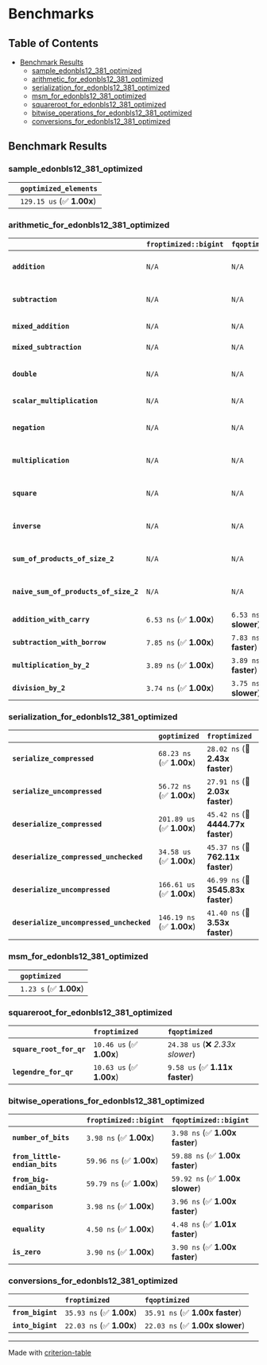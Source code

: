 # Benchmarks

## Table of Contents

- [Benchmark Results](#benchmark-results)
    - [sample_edonbls12_381_optimized](#sample_edonbls12_381_optimized)
    - [arithmetic_for_edonbls12_381_optimized](#arithmetic_for_edonbls12_381_optimized)
    - [serialization_for_edonbls12_381_optimized](#serialization_for_edonbls12_381_optimized)
    - [msm_for_edonbls12_381_optimized](#msm_for_edonbls12_381_optimized)
    - [squareroot_for_edonbls12_381_optimized](#squareroot_for_edonbls12_381_optimized)
    - [bitwise_operations_for_edonbls12_381_optimized](#bitwise_operations_for_edonbls12_381_optimized)
    - [conversions_for_edonbls12_381_optimized](#conversions_for_edonbls12_381_optimized)

## Benchmark Results

### sample_edonbls12_381_optimized

|        | `goptimized_elements`           |
|:-------|:------------------------------- |
|        | `129.15 us` (✅ **1.00x**)       |

### arithmetic_for_edonbls12_381_optimized

|                                       | `froptimized::bigint`          | `fqoptimized::bigint`          | `goptimized`              | `fqoptimized`                   | `froptimized`                     |
|:--------------------------------------|:-------------------------------|:-------------------------------|:--------------------------|:--------------------------------|:--------------------------------- |
| **`addition`**                        | `N/A`                          | `N/A`                          | `376.48 ns` (✅ **1.00x**) | `8.27 ns` (🚀 **45.54x faster**) | `8.15 ns` (🚀 **46.20x faster**)   |
| **`subtraction`**                     | `N/A`                          | `N/A`                          | `394.10 ns` (✅ **1.00x**) | `8.62 ns` (🚀 **45.70x faster**) | `13.53 ns` (🚀 **29.12x faster**)  |
| **`mixed_addition`**                  | `N/A`                          | `N/A`                          | `386.13 ns` (✅ **1.00x**) | `N/A`                           | `N/A`                             |
| **`mixed_subtraction`**               | `N/A`                          | `N/A`                          | `391.92 ns` (✅ **1.00x**) | `N/A`                           | `N/A`                             |
| **`double`**                          | `N/A`                          | `N/A`                          | `288.82 ns` (✅ **1.00x**) | `5.28 ns` (🚀 **54.68x faster**) | `5.28 ns` (🚀 **54.73x faster**)   |
| **`scalar_multiplication`**           | `N/A`                          | `N/A`                          | `199.61 us` (✅ **1.00x**) | `N/A`                           | `N/A`                             |
| **`negation`**                        | `N/A`                          | `N/A`                          | `N/A`                     | `5.95 ns` (✅ **1.00x faster**)  | `5.95 ns` (✅ **1.00x**)           |
| **`multiplication`**                  | `N/A`                          | `N/A`                          | `N/A`                     | `37.30 ns` (✅ **1.00x slower**) | `37.25 ns` (✅ **1.00x**)          |
| **`square`**                          | `N/A`                          | `N/A`                          | `N/A`                     | `31.59 ns` (✅ **1.02x faster**) | `32.27 ns` (✅ **1.00x**)          |
| **`inverse`**                         | `N/A`                          | `N/A`                          | `N/A`                     | `6.52 us` (✅ **1.03x slower**)  | `6.33 us` (✅ **1.00x**)           |
| **`sum_of_products_of_size_2`**       | `N/A`                          | `N/A`                          | `N/A`                     | `53.03 ns` (✅ **1.01x slower**) | `52.66 ns` (✅ **1.00x**)          |
| **`naive_sum_of_products_of_size_2`** | `N/A`                          | `N/A`                          | `N/A`                     | `79.40 ns` (✅ **1.01x faster**) | `80.30 ns` (✅ **1.00x**)          |
| **`addition_with_carry`**             | `6.53 ns` (✅ **1.00x**)        | `6.53 ns` (✅ **1.00x slower**) | `N/A`                     | `N/A`                           | `N/A`                             |
| **`subtraction_with_borrow`**         | `7.85 ns` (✅ **1.00x**)        | `7.83 ns` (✅ **1.00x faster**) | `N/A`                     | `N/A`                           | `N/A`                             |
| **`multiplication_by_2`**             | `3.89 ns` (✅ **1.00x**)        | `3.89 ns` (✅ **1.00x faster**) | `N/A`                     | `N/A`                           | `N/A`                             |
| **`division_by_2`**                   | `3.74 ns` (✅ **1.00x**)        | `3.75 ns` (✅ **1.00x slower**) | `N/A`                     | `N/A`                           | `N/A`                             |

### serialization_for_edonbls12_381_optimized

|                                          | `goptimized`              | `froptimized`                      | `fqoptimized`                       |
|:-----------------------------------------|:--------------------------|:-----------------------------------|:----------------------------------- |
| **`serialize_compressed`**               | `68.23 ns` (✅ **1.00x**)  | `28.02 ns` (🚀 **2.43x faster**)    | `27.86 ns` (🚀 **2.45x faster**)     |
| **`serialize_uncompressed`**             | `56.72 ns` (✅ **1.00x**)  | `27.91 ns` (🚀 **2.03x faster**)    | `27.74 ns` (🚀 **2.05x faster**)     |
| **`deserialize_compressed`**             | `201.89 us` (✅ **1.00x**) | `45.42 ns` (🚀 **4444.77x faster**) | `46.85 ns` (🚀 **4309.25x faster**)  |
| **`deserialize_compressed_unchecked`**   | `34.58 us` (✅ **1.00x**)  | `45.37 ns` (🚀 **762.11x faster**)  | `46.86 ns` (🚀 **737.92x faster**)   |
| **`deserialize_uncompressed`**           | `166.61 us` (✅ **1.00x**) | `46.99 ns` (🚀 **3545.83x faster**) | `45.54 ns` (🚀 **3658.25x faster**)  |
| **`deserialize_uncompressed_unchecked`** | `146.19 ns` (✅ **1.00x**) | `41.40 ns` (🚀 **3.53x faster**)    | `45.57 ns` (🚀 **3.21x faster**)     |

### msm_for_edonbls12_381_optimized

|        | `goptimized`            |
|:-------|:----------------------- |
|        | `1.23 s` (✅ **1.00x**)  |

### squareroot_for_edonbls12_381_optimized

|                          | `froptimized`            | `fqoptimized`                    |
|:-------------------------|:-------------------------|:-------------------------------- |
| **`square_root_for_qr`** | `10.46 us` (✅ **1.00x**) | `24.38 us` (❌ *2.33x slower*)    |
| **`legendre_for_qr`**    | `10.63 us` (✅ **1.00x**) | `9.58 us` (✅ **1.11x faster**)   |

### bitwise_operations_for_edonbls12_381_optimized

|                               | `froptimized::bigint`          | `fqoptimized::bigint`            |
|:------------------------------|:-------------------------------|:-------------------------------- |
| **`number_of_bits`**          | `3.98 ns` (✅ **1.00x**)        | `3.98 ns` (✅ **1.00x faster**)   |
| **`from_little-endian_bits`** | `59.96 ns` (✅ **1.00x**)       | `59.88 ns` (✅ **1.00x faster**)  |
| **`from_big-endian_bits`**    | `59.79 ns` (✅ **1.00x**)       | `59.92 ns` (✅ **1.00x slower**)  |
| **`comparison`**              | `3.98 ns` (✅ **1.00x**)        | `3.96 ns` (✅ **1.00x faster**)   |
| **`equality`**                | `4.50 ns` (✅ **1.00x**)        | `4.48 ns` (✅ **1.01x faster**)   |
| **`is_zero`**                 | `3.90 ns` (✅ **1.00x**)        | `3.90 ns` (✅ **1.00x faster**)   |

### conversions_for_edonbls12_381_optimized

|                   | `froptimized`            | `fqoptimized`                    |
|:------------------|:-------------------------|:-------------------------------- |
| **`from_bigint`** | `35.93 ns` (✅ **1.00x**) | `35.91 ns` (✅ **1.00x faster**)  |
| **`into_bigint`** | `22.03 ns` (✅ **1.00x**) | `22.03 ns` (✅ **1.00x slower**)  |

---
Made with [criterion-table](https://github.com/nu11ptr/criterion-table)

